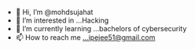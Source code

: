 - 👋 Hi, I’m @mohdsujahat
- 👀 I’m interested in ...Hacking
- 🌱 I’m currently learning ...bachelors of cybersecurity 
- 📫 How to reach me ...ipejee51@gmail.com

<!---
mohdsujahat/mohdsujahat is a ✨ special ✨ repository because its `README.md` (this file) appears on your GitHub profile.
You can click the Preview link to take a look at your changes.
--->
